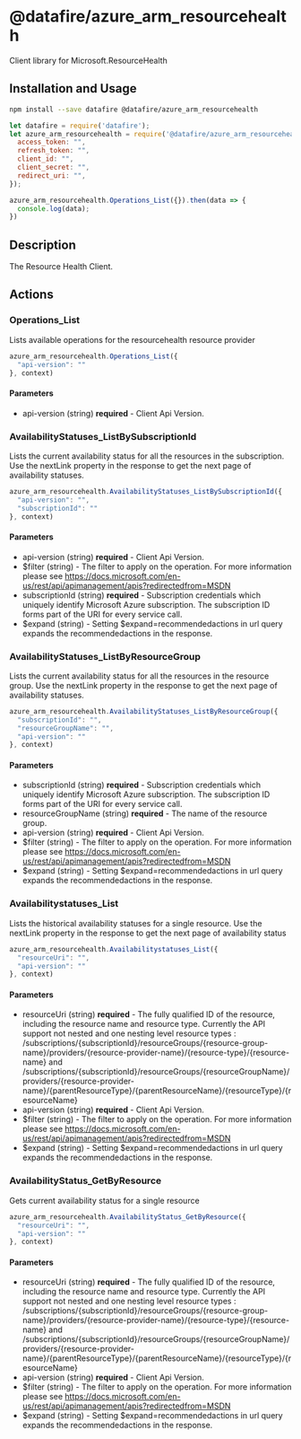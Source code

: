 # @datafire/azure_arm_resourcehealth

Client library for Microsoft.ResourceHealth

## Installation and Usage
```bash
npm install --save datafire @datafire/azure_arm_resourcehealth
```

```js
let datafire = require('datafire');
let azure_arm_resourcehealth = require('@datafire/azure_arm_resourcehealth').create({
  access_token: "",
  refresh_token: "",
  client_id: "",
  client_secret: "",
  redirect_uri: "",
});

azure_arm_resourcehealth.Operations_List({}).then(data => {
  console.log(data);
})
```

## Description
The Resource Health Client.

## Actions
### Operations_List
Lists available operations for the resourcehealth resource provider


```js
azure_arm_resourcehealth.Operations_List({
  "api-version": ""
}, context)
```

#### Parameters
* api-version (string) **required** - Client Api Version.

### AvailabilityStatuses_ListBySubscriptionId
Lists the current availability status for all the resources in the subscription. Use the nextLink property in the response to get the next page of availability statuses.


```js
azure_arm_resourcehealth.AvailabilityStatuses_ListBySubscriptionId({
  "api-version": "",
  "subscriptionId": ""
}, context)
```

#### Parameters
* api-version (string) **required** - Client Api Version.
* $filter (string) - The filter to apply on the operation. For more information please see https://docs.microsoft.com/en-us/rest/api/apimanagement/apis?redirectedfrom=MSDN
* subscriptionId (string) **required** - Subscription credentials which uniquely identify Microsoft Azure subscription. The subscription ID forms part of the URI for every service call.
* $expand (string) - Setting $expand=recommendedactions in url query expands the recommendedactions in the response.

### AvailabilityStatuses_ListByResourceGroup
Lists the current availability status for all the resources in the resource group. Use the nextLink property in the response to get the next page of availability statuses.


```js
azure_arm_resourcehealth.AvailabilityStatuses_ListByResourceGroup({
  "subscriptionId": "",
  "resourceGroupName": "",
  "api-version": ""
}, context)
```

#### Parameters
* subscriptionId (string) **required** - Subscription credentials which uniquely identify Microsoft Azure subscription. The subscription ID forms part of the URI for every service call.
* resourceGroupName (string) **required** - The name of the resource group.
* api-version (string) **required** - Client Api Version.
* $filter (string) - The filter to apply on the operation. For more information please see https://docs.microsoft.com/en-us/rest/api/apimanagement/apis?redirectedfrom=MSDN
* $expand (string) - Setting $expand=recommendedactions in url query expands the recommendedactions in the response.

### Availabilitystatuses_List
Lists the historical availability statuses for a single resource. Use the nextLink property in the response to get the next page of availability status


```js
azure_arm_resourcehealth.Availabilitystatuses_List({
  "resourceUri": "",
  "api-version": ""
}, context)
```

#### Parameters
* resourceUri (string) **required** - The fully qualified ID of the resource, including the resource name and resource type. Currently the API support not nested and one nesting level resource types : /subscriptions/{subscriptionId}/resourceGroups/{resource-group-name}/providers/{resource-provider-name}/{resource-type}/{resource-name} and /subscriptions/{subscriptionId}/resourceGroups/{resourceGroupName}/providers/{resource-provider-name}/{parentResourceType}/{parentResourceName}/{resourceType}/{resourceName}
* api-version (string) **required** - Client Api Version.
* $filter (string) - The filter to apply on the operation. For more information please see https://docs.microsoft.com/en-us/rest/api/apimanagement/apis?redirectedfrom=MSDN
* $expand (string) - Setting $expand=recommendedactions in url query expands the recommendedactions in the response.

### AvailabilityStatus_GetByResource
Gets current availability status for a single resource


```js
azure_arm_resourcehealth.AvailabilityStatus_GetByResource({
  "resourceUri": "",
  "api-version": ""
}, context)
```

#### Parameters
* resourceUri (string) **required** - The fully qualified ID of the resource, including the resource name and resource type. Currently the API support not nested and one nesting level resource types : /subscriptions/{subscriptionId}/resourceGroups/{resource-group-name}/providers/{resource-provider-name}/{resource-type}/{resource-name} and /subscriptions/{subscriptionId}/resourceGroups/{resourceGroupName}/providers/{resource-provider-name}/{parentResourceType}/{parentResourceName}/{resourceType}/{resourceName}
* api-version (string) **required** - Client Api Version.
* $filter (string) - The filter to apply on the operation. For more information please see https://docs.microsoft.com/en-us/rest/api/apimanagement/apis?redirectedfrom=MSDN
* $expand (string) - Setting $expand=recommendedactions in url query expands the recommendedactions in the response.

